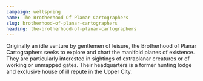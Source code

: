 ```yaml
---
campaign: wellspring
name: The Brotherhood Of Planar Cartographers
slug: brotherhood-of-planar-cartographers
heading: the-brotherhood-of-planar-cartographers
---
```


Originally an idle venture by gentlemen of leisure, the Brotherhood of Planar Cartographers seeks to explore and chart the manifold planes of existence. They are particularly interested in sightings of extraplanar creatures or of working or unmapped gates. Their headquarters is a former hunting lodge and exclusive house of ill repute in the Upper City.
